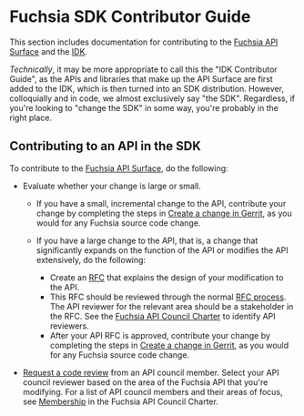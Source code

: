 # Fuchsia SDK Contributor Guide

This section includes documentation for contributing to the [Fuchsia API
Surface][fuchsia-api-surface] and the [IDK].

_Technically_, it may be more appropriate to call this the "IDK Contributor
Guide", as the APIs and libraries that make up the API Surface are first added
to the IDK, which is then turned into an SDK distribution. However,
colloquially and in code, we almost exclusively say "the SDK". Regardless, if
you're looking to "change the SDK" in some way, you're probably in the right
place.

## Contributing to an API in the SDK

To contribute to the [Fuchsia API Surface][fuchsia-api-surface], do the following:

*  Evaluate whether your change is large or small.

   *  If you have a small, incremental change to the API, contribute your
      change by completing the steps in
      [Create a change in Gerrit][create-a-change-in-gerrit], as you would for
      any Fuchsia source code change.
   *  If you have a large change to the API, that is, a change that
      significantly expands on the function of the API or modifies the
      API extensively, do the following:

      *  Create an [RFC][rfc] that explains the design of your modification
         to the API.
      *  This RFC should be reviewed through the normal [RFC process][rfc-process].
         The API reviewer for the relevant area should be a stakeholder in the RFC. See
         the [Fuchsia API Council Charter][api-council] to identify API reviewers.
      *  After your API RFC is approved, contribute your change by completing the steps
         in [Create a change in Gerrit][create-a-change-in-gerrit], as you would
         for any Fuchsia source code change.

* [Request a code review][request-a-code-review] from an API council member. Select
  your API council reviewer based on the area of the Fuchsia API that you're modifying.
  For a list of API council members and their areas of focus, see [Membership][membership]
  in the Fuchsia API Council Charter.

<!-- Reference links -->

[fuchsia-api-surface]: /glossary/README.md#fuchsia-api-surface
[IDK]: /development/idk/
[create-a-change-in-gerrit]: /development/source_code/contribute_changes.md#create-a-change-in-gerrit
[request-a-code-review]: /development/source_code/contribute_changes.md#request-a-code-review
[rfc]: /contribute/governance/rfcs/TEMPLATE.md
[rfc-process]: /contribute/governance/rfcs/rfc_process.md
[api-council]: /contribute/governance/api_council.md#area
[membership]: /contribute/governance/api_council.md#membership
